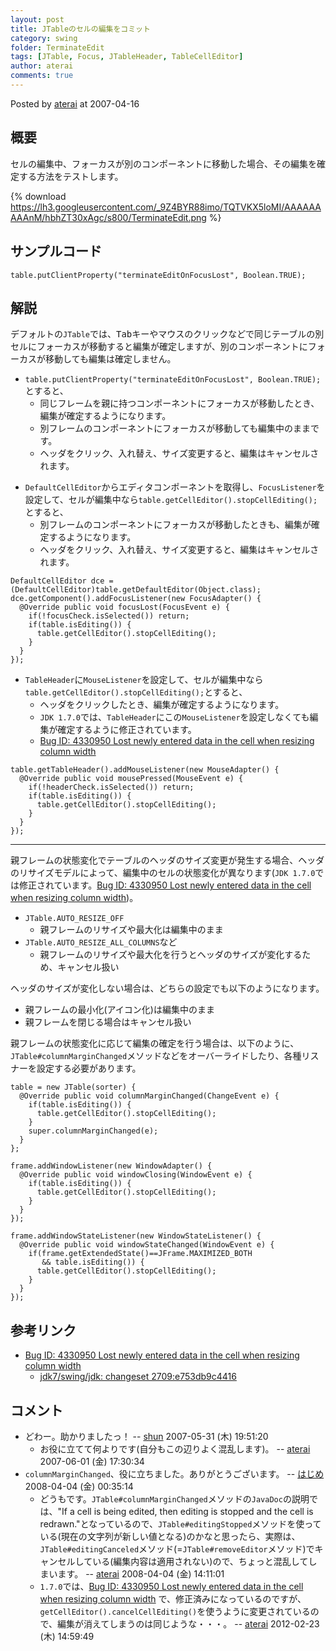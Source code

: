 ```yaml
---
layout: post
title: JTableのセルの編集をコミット
category: swing
folder: TerminateEdit
tags: [JTable, Focus, JTableHeader, TableCellEditor]
author: aterai
comments: true
---
```


Posted by [aterai](http://terai.xrea.jp/aterai.html) at 2007-04-16

## 概要
セルの編集中、フォーカスが別のコンポーネントに移動した場合、その編集を確定する方法をテストします。

{% download https://lh3.googleusercontent.com/_9Z4BYR88imo/TQTVKX5loMI/AAAAAAAAAnM/hbhZT30xAgc/s800/TerminateEdit.png %}

## サンプルコード
<pre class="prettyprint"><code>table.putClientProperty("terminateEditOnFocusLost", Boolean.TRUE);
</code></pre>

## 解説
デフォルトの`JTable`では、<kbd>Tab</kbd>キーやマウスのクリックなどで同じテーブルの別セルにフォーカスが移動すると編集が確定しますが、別のコンポーネントにフォーカスが移動しても編集は確定しません。

- `table.putClientProperty("terminateEditOnFocusLost", Boolean.TRUE);`とすると、
    - 同じフレームを親に持つコンポーネントにフォーカスが移動したとき、編集が確定するようになります。
    - 別フレームのコンポーネントにフォーカスが移動しても編集中のままです。
    - ヘッダをクリック、入れ替え、サイズ変更すると、編集はキャンセルされます。

<!-- dummy comment line for breaking list -->

- `DefaultCellEditor`からエディタコンポーネントを取得し、`FocusListener`を設定して、セルが編集中なら`table.getCellEditor().stopCellEditing();`とすると、
    - 別フレームのコンポーネントにフォーカスが移動したときも、編集が確定するようになります。
    - ヘッダをクリック、入れ替え、サイズ変更すると、編集はキャンセルされます。

<!-- dummy comment line for breaking list -->

<pre class="prettyprint"><code>DefaultCellEditor dce = (DefaultCellEditor)table.getDefaultEditor(Object.class);
dce.getComponent().addFocusListener(new FocusAdapter() {
  @Override public void focusLost(FocusEvent e) {
    if(!focusCheck.isSelected()) return;
    if(table.isEditing()) {
      table.getCellEditor().stopCellEditing();
    }
  }
});
</code></pre>

- `TableHeader`に`MouseListener`を設定して、セルが編集中なら`table.getCellEditor().stopCellEditing();`とすると、
    - ヘッダをクリックしたとき、編集が確定するようになります。
    - `JDK 1.7.0`では、`TableHeader`にこの`MouseListener`を設定しなくても編集が確定するように修正されています。
    - [Bug ID: 4330950 Lost newly entered data in the cell when resizing column width](http://bugs.sun.com/bugdatabase/view_bug.do?bug_id=4330950)

<!-- dummy comment line for breaking list -->

<pre class="prettyprint"><code>table.getTableHeader().addMouseListener(new MouseAdapter() {
  @Override public void mousePressed(MouseEvent e) {
    if(!headerCheck.isSelected()) return;
    if(table.isEditing()) {
      table.getCellEditor().stopCellEditing();
    }
  }
});
</code></pre>

- - - -
親フレームの状態変化でテーブルのヘッダのサイズ変更が発生する場合、ヘッダのリサイズモデルによって、編集中のセルの状態変化が異なります(`JDK 1.7.0`では修正されています。[Bug ID: 4330950 Lost newly entered data in the cell when resizing column width](http://bugs.sun.com/bugdatabase/view_bug.do?bug_id=4330950))。

- `JTable.AUTO_RESIZE_OFF`
    - 親フレームのリサイズや最大化は編集中のまま
- `JTable.AUTO_RESIZE_ALL_COLUMNS`など
    - 親フレームのリサイズや最大化を行うとヘッダのサイズが変化するため、キャンセル扱い

<!-- dummy comment line for breaking list -->

ヘッダのサイズが変化しない場合は、どちらの設定でも以下のようになります。

- 親フレームの最小化(アイコン化)は編集中のまま
- 親フレームを閉じる場合はキャンセル扱い

<!-- dummy comment line for breaking list -->

親フレームの状態変化に応じて編集の確定を行う場合は、以下のように、`JTable#columnMarginChanged`メソッドなどをオーバーライドしたり、各種リスナーを設定する必要があります。

<pre class="prettyprint"><code>table = new JTable(sorter) {
  @Override public void columnMarginChanged(ChangeEvent e) {
    if(table.isEditing()) {
      table.getCellEditor().stopCellEditing();
    }
    super.columnMarginChanged(e);
  }
};

frame.addWindowListener(new WindowAdapter() {
  @Override public void windowClosing(WindowEvent e) {
    if(table.isEditing()) {
      table.getCellEditor().stopCellEditing();
    }
  }
});

frame.addWindowStateListener(new WindowStateListener() {
  @Override public void windowStateChanged(WindowEvent e) {
    if(frame.getExtendedState()==JFrame.MAXIMIZED_BOTH
       &amp;&amp; table.isEditing()) {
      table.getCellEditor().stopCellEditing();
    }
  }
});
</code></pre>

## 参考リンク
- [Bug ID: 4330950 Lost newly entered data in the cell when resizing column width](http://bugs.sun.com/bugdatabase/view_bug.do?bug_id=4330950)
    - [jdk7/swing/jdk: changeset 2709:e753db9c4416](http://hg.openjdk.java.net/jdk7/swing/jdk/rev/e753db9c4416)

<!-- dummy comment line for breaking list -->

## コメント
- どわー。助かりましたっ！ -- [shun](http://terai.xrea.jp/shun.html) 2007-05-31 (木) 19:51:20
    - お役に立てて何よりです(自分もこの辺りよく混乱します)。 -- [aterai](http://terai.xrea.jp/aterai.html) 2007-06-01 (金) 17:30:34
- `columnMarginChanged`、役に立ちました。ありがとうございます。 -- [はじめ](http://terai.xrea.jp/はじめ.html) 2008-04-04 (金) 00:35:14
    - どうもです。`JTable#columnMarginChanged`メソッドの`JavaDoc`の説明では、"If a cell is being edited, then editing is stopped and the cell is redrawn."となっているので、`JTable#editingStopped`メソッドを使っている(現在の文字列が新しい値となる)のかなと思ったら、実際は、`JTable#editingCanceled`メソッド(=`JTable#removeEditor`メソッド)でキャンセルしている(編集内容は適用されない)ので、ちょっと混乱してしまいます。 -- [aterai](http://terai.xrea.jp/aterai.html) 2008-04-04 (金) 14:11:01
    - `1.7.0`では、[Bug ID: 4330950 Lost newly entered data in the cell when resizing column width](http://bugs.sun.com/bugdatabase/view_bug.do?bug_id=4330950) で、修正済みになっているのですが、`getCellEditor().cancelCellEditing()`を使うように変更されているので、編集が消えてしまうのは同じような・・・。 -- [aterai](http://terai.xrea.jp/aterai.html) 2012-02-23 (木) 14:59:49

<!-- dummy comment line for breaking list -->

